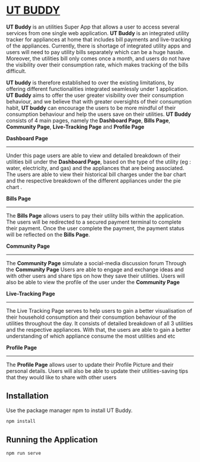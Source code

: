 # [UT BUDDY](https://main.d3gzi5eplp517x.amplifyapp.com/#/home/live-tracking)



**UT Buddy** is an utilities Super App that allows a user to access several services from one single web application. **UT Buddy** is an integrated utility tracker for appliances at home that includes bill payments and live-tracking of the appliances. Currently, there is shortage of integrated utility apps and users will need to pay utility bills separately which can be a huge hassle. Moreover, the utilities bill only comes once a month, and users do not have the visibility over their consumption rate, which makes tracking of the bills difficult. 



**UT buddy** is therefore established to over the existing limitations, by offering different functionalities integrated seamlessly under 1 application. **UT Buddy** aims to offer the user greater visibility over their consumption behaviour, and  we believe that with greater oversights of their consumption habit, **UT buddy** can encourage the users to be more mindful of their consumption behaviour and help the users save on their utilities. **UT Buddy** consists of 4 main pages, namely the **Dashboard Page**, **Bills Page**, **Community Page**, **Live-Tracking Page** and **Profile Page**



**Dashboard Page**

****

Under this page users are able to view and detailed breakdown of their utilities bill under the **Dashboard Page**, based on the type of the utility (eg : water, electricity, and gas) and the appliances that are being associated. The users are able to view their historical bill charges under the bar chart and the respective breakdown of the different appliances under the pie chart . 



**Bills Page**

****

The **Bills Page** allows users to pay their utility bills within the application. The users will be redirected to a secured payment terminal to complete their payment. Once the user complete the payment, the payment status will be reflected on the **Bills Page**. 



**Community Page**

****

The **Community Page** simulate a social-media discussion forum Through the **Community Page** Users are able to engage and  exchange ideas and with other users and share tips on how they save their utilities. Users will also be able to view the profile of the user under the **Community Page** 



**Live-Tracking Page**

****

The Live Tracking Page serves to help users to gain a better visualisation of their household consumption and their consumption behaviour of the utilities throughout the day. It consists of detailed breakdown of all 3 utilities and the respective appliances. With that, the users are able to gain a better understanding of which appliance consume the most utilities and etc 



**Profile Page**

****

The **Profile Page** allows user to update their Profile Picture and their personal details. Users will also be able to update their utilities-saving tips that they would like to share with other users



## Installation

Use the package manager npm to install UT Buddy.

```bash
npm install 
```

## Running the Application 

```python
npm run serve
```

